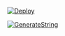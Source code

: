 [![Deploy](https://www.herokucdn.com/deploy/button.svg)](https://heroku.com/deploy?template=https://github.com/mostafaaziza/Mostafa)

[![GenerateString](https://img.shields.io/badge/repl.it-generateString-yellowgreen)](https://replit.com/@vorcl/generatestringsession#Ufo.py)
